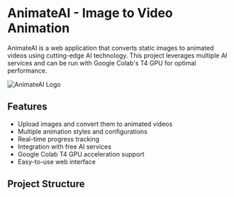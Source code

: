 # AnimateAI - Image to Video Animation

AnimateAI is a web application that converts static images to animated videos using cutting-edge AI technology. This project leverages multiple AI services and can be run with Google Colab's T4 GPU for optimal performance.

![AnimateAI Logo](public/assets/images/animateai-logo.png)

## Features

- Upload images and convert them to animated videos
- Multiple animation styles and configurations
- Real-time progress tracking
- Integration with free AI services
- Google Colab T4 GPU acceleration support
- Easy-to-use web interface

## Project Structure
